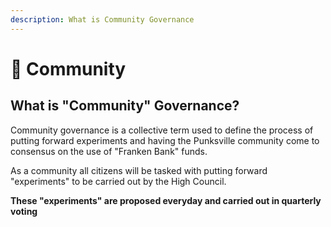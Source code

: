 ```yaml
---
description: What is Community Governance
---
```


# 📨 Community

## What is "Community" Governance?

Community governance is a collective term used to define the process of putting forward experiments and having the Punksville community come to consensus on the use of "Franken Bank" funds.&#x20;

As a community all citizens will be tasked with putting forward "experiments" to be carried out by the High Council.

**These "experiments" are proposed everyday and carried out in quarterly voting**&#x20;



